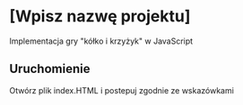 

# [Wpisz nazwę projektu]
Implementacja gry "kółko i krzyżyk" w JavaScript

## Uruchomienie
Otwórz plik index.HTML i postepuj zgodnie ze wskazówkami
